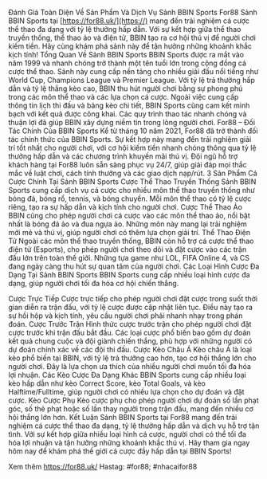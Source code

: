 Đánh Giá Toàn Diện Về Sản Phẩm Và Dịch Vụ Sảnh BBIN Sports For88
Sảnh BBIN Sports tại [https://for88.uk/](https://) mang đến trải nghiệm cá cược thể thao đa dạng với tỷ lệ thưởng hấp dẫn. Với sự kết hợp giữa thể thao truyền thống, thể thao ảo và điện tử, BBIN tạo ra cơ hội thú vị để người chơi kiếm tiền. Hãy cùng khám phá sảnh này để tận hưởng những khoảnh khắc kịch tính!
Tổng Quan Về Sảnh BBIN Sports
BBIN Sports được ra mắt vào năm 1999 và nhanh chóng trở thành một tên tuổi lớn trong cộng đồng cá cược thể thao. Sảnh này cung cấp nền tảng cho nhiều giải đấu nổi tiếng như World Cup, Champions League và Premier League. Với tỷ lệ trả thưởng hấp dẫn và tỷ lệ thắng kèo cao, BBIN thu hút người chơi bằng sự phong phú trong các môn thể thao và các lựa chọn cá cược.
Ngoài việc cung cấp thông tin lịch thi đấu và bảng kèo chi tiết, BBIN Sports cũng cam kết minh bạch với kết quả được công khai. Các quy trình thao tác nhanh chóng và thuận lợi đã giúp BBIN xây dựng niềm tin trong lòng người chơi.
For88 – Đối Tác Chính Của BBIN Sports
Kể từ tháng 10 năm 2021, For88 đã trở thành đối tác chính thức của BBIN Sports. Sự kết hợp này mang đến trải nghiệm giải trí tốt nhất cho người chơi, với cơ hội kiếm tiền nhanh chóng thông qua tỷ lệ thưởng hấp dẫn và các chương trình khuyến mãi thú vị. Đội ngũ hỗ trợ khách hàng tại For88 luôn sẵn sàng phục vụ 24/7, giúp giải đáp mọi thắc mắc về luật chơi, cách tính thưởng và các giao dịch nạp/rút.
3 Sản Phẩm Cá Cược Chính Tại Sảnh BBIN Sports
Cược Thể Thao Truyền Thống
Sảnh BBIN Sports cung cấp dịch vụ cá cược cho nhiều môn thể thao truyền thống như bóng đá, bóng rổ, tennis, và bóng chuyền. Mỗi môn thể thao có tỷ lệ cược riêng, tạo ra sự hấp dẫn và kịch tính cho người chơi.
Cược Thể Thao Ảo
BBIN cũng cho phép người chơi cá cược vào các môn thể thao ảo, nổi bật nhất là bóng đá ảo và đua ngựa ảo. Những môn này mang lại trải nghiệm mới mẻ và thú vị, giúp người chơi có thêm lựa chọn giải trí.
Thể Thao Điện Tử
Ngoài các môn thể thao truyền thống, BBIN còn hỗ trợ cá cược thể thao điện tử (Esports), cho phép người chơi theo dõi và đặt cược vào các trận đấu lớn trên toàn thế giới. Những tựa game như LOL, FIFA Online 4, và CS
đang ngày càng thu hút sự quan tâm của người chơi.
Các Loại Hình Cược Đa Dạng Tại Sảnh BBIN Sports
BBIN Sports cung cấp nhiều loại hình cược đa dạng, giúp người chơi tối đa hóa cơ hội chiến thắng.

Cược Trực Tiếp
Cược trực tiếp cho phép người chơi đặt cược trong suốt thời gian diễn ra trận đấu, với tỷ lệ cược được cập nhật liên tục. Điều này tạo ra sự hồi hộp và kịch tính, yêu cầu người chơi phải nhanh nhạy trong phán đoán.
Cược Trước Trận
Hình thức cược trước trận cho phép người chơi đặt cược trước khi trận đấu bắt đầu. Các loại cược phổ biến bao gồm dự đoán kết quả chung cuộc và đội giành chiến thắng, phù hợp với những người có dự đoán chính xác về các đội thi đấu.
Cược Kèo Châu Á
Kèo châu Á là loại kèo phổ biến tại BBIN, với tỷ lệ trả thưởng cao hơn, tạo cơ hội thắng lớn cho người chơi. Đây là lựa chọn ưa thích của nhiều người chơi muốn tối đa hóa lợi nhuận.
Các Kèo Cược Đa Dạng Khác
BBIN Sports cung cấp nhiều loại kèo hấp dẫn như kèo Correct Score, kèo Total Goals, và kèo Halftime/Fulltime, giúp người chơi có nhiều lựa chọn cho dự đoán và đặt cược.
Kèo Cược Phụ
Kèo cược phụ cho phép người chơi dự đoán số lần phạt góc, số thẻ phạt hoặc số lần thay người trong trận đấu, mang đến nhiều cơ hội thắng lớn hơn.
Kết Luận
Sảnh BBIN Sports tại For88 mang đến trải nghiệm cá cược thể thao đa dạng, tỷ lệ thưởng hấp dẫn và dịch vụ hỗ trợ tận tình. Với sự kết hợp giữa nhiều loại hình cá cược, người chơi có thể tối đa hóa lợi nhuận và tận hưởng những khoảnh khắc thú vị. Hãy tham gia ngay hôm nay để khám phá thế giới cá cược đầy hấp dẫn tại BBIN Sports!


Xem thêm https://for88.uk/
Hastag: #for88; #nhacaifor88
